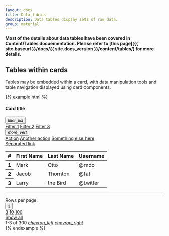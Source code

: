 ```yaml
---
layout: docs
title: Data tables
description: Data tables display sets of raw data.
group: material
---
```


**Most of the details about data tables have been covered in Content/Tables docuementation. Please refer to [this page]({{ site.baseurl }}/docs/{{ site.docs_version }}/content/tables/) for more details.**

## Tables within cards

Tables may be embedded within a card, with data manipulation tools and table navigation displayed using card components.

{% example html %}
<div class="card">
  <div class="card-header d-flex pr-no">
    <h4 class="card-title mb-no">Card title</h4>
    <div class="card-actions ml-auto py-no">
      <div class="dropdown">
        <button aria-expanded="false" aria-haspopup="true" class="btn btn-outline my-no waves-attach" data-toggle="dropdown" type="button"><i class="material-icons">filter_list</i></button>
        <div aria-labelledby="cardTableDrop1" class="dropdown-menu dropdown-menu-right">
          <a class="dropdown-item waves-attach" href="#">Filter 1</a>
          <a class="dropdown-item waves-attach" href="#">Filter 2</a>
          <a class="dropdown-item waves-attach" href="#">Filter 3</a>
        </div>
      </div>
      <div class="dropdown">
        <button aria-expanded="false" aria-haspopup="true" class="btn btn-outline my-no waves-attach" data-toggle="dropdown" type="button"><i class="material-icons">more_vert</i></button>
        <div aria-labelledby="cardTableDrop2" class="dropdown-menu dropdown-menu-right">
          <a class="dropdown-item waves-attach" href="#">Action</a>
          <a class="dropdown-item waves-attach" href="#">Another action</a>
          <a class="dropdown-item waves-attach" href="#">Something else here</a>
          <div class="dropdown-divider"></div>
          <a class="dropdown-item waves-attach" href="#">Separated link</a>
        </div>
      </div>
    </div>
  </div>
  <table class="table mb-no">
    <thead>
      <tr>
        <th scope="col">#</th>
        <th scope="col">First Name</th>
        <th scope="col">Last Name</th>
        <th scope="col">Username</th>
      </tr>
    </thead>
    <tbody>
      <tr>
        <th scope="row">1</th>
        <td>Mark</td>
        <td>Otto</td>
        <td>@mdo</td>
      </tr>
      <tr>
        <th scope="row">2</th>
        <td>Jacob</td>
        <td>Thornton</td>
        <td>@fat</td>
      </tr>
      <tr>
        <th scope="row">3</th>
        <td>Larry</td>
        <td>the Bird</td>
        <td>@twitter</td>
      </tr>
    </tbody>
  </table>
  <hr class="my-no w-100">
  <div class="card-actions justify-content-end">
    <span class="align-self-center m-xs text-muted">Rows per page:</span>
    <div class="dropdown">
      <button aria-expanded="false" aria-haspopup="true" class="btn btn-outline dropdown-toggle waves-attach" data-toggle="dropdown" type="button">3</button>
      <div class="dropdown-menu dropdown-menu-right">
        <a class="dropdown-item waves-attach active" href="#">3</a>
        <a class="dropdown-item waves-attach" href="#">10</a>
        <a class="dropdown-item waves-attach" href="#">100</a>
        <div class="dropdown-divider"></div>
        <a class="dropdown-item waves-attach" href="#">Show all</a>
      </div>
    </div>
    <span class="align-self-center m-xs text-muted">1-3 of 300</span>
    <a class="btn btn-outline waves-attach" href="#"><i class="material-icons">chevron_left</i></a>
    <a class="btn btn-outline waves-attach" href="#"><i class="material-icons">chevron_right</i></a>
  </div>
</div>
{% endexample %}
